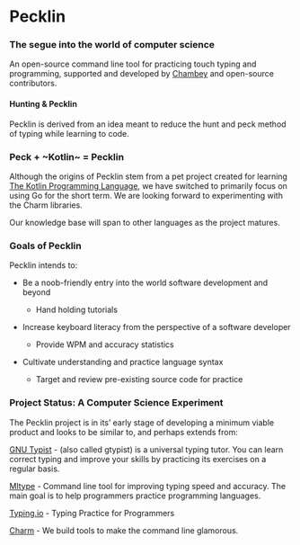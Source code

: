 # Pecklin
### The segue into the world of computer science 

An open-source command line tool for practicing touch typing and programming, supported and developed by [Chambey](https://chambey.com/about/ "The Public Interest Technology Company") and open-source contributors.

#### Hunting & Pecklin
Pecklin is derived from an idea meant to reduce the hunt and peck method of typing while learning to code.


### Peck + ~Kotlin~ = Pecklin

Although the origins of Pecklin stem from a pet project created for learning [The Kotlin Programming Language](https://kotlinlang.org/), we have switched to primarily focus on using Go for the short term. We are looking forward to experimenting with the Charm libraries.

Our knowledge base will span to other languages as the project matures. 

### Goals of Pecklin

Pecklin intends to:

* Be a noob-friendly entry into the world software development and beyond
	- Hand holding tutorials

* Increase keyboard literacy from the perspective of a software developer
	- Provide WPM and accuracy statistics
* Cultivate understanding and practice language syntax
	- Target and review pre-existing source code for practice

### Project Status: A Computer Science Experiment

The Pecklin project is in its’ early stage of developing a minimum viable product and looks to be similar to, and perhaps extends from:

[GNU Typist](https://www.gnu.org/software/gtypist/) - (also called gtypist) is a universal typing tutor. You can learn correct typing and improve your skills by practicing its exercises on a regular basis.

[Mltype](https://mltype.readthedocs.io/en/latest/) - Command line tool for improving typing speed and accuracy. The main goal is to help programmers practice programming languages.

[Typing.io](https://typing.io/) - Typing Practice for Programmers

[Charm](https://charm.sh/) - We build tools to make the command line glamorous.
